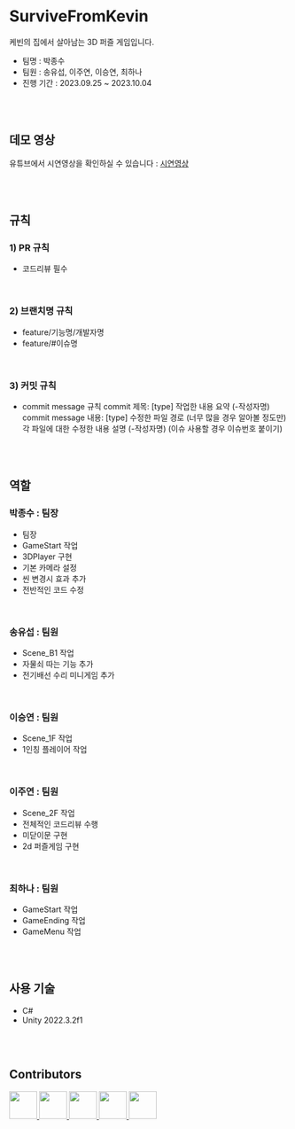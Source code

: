 # SurviveFromKevin
케빈의 집에서 살아남는 3D 퍼즐 게임입니다.

* 팀명 : 박종수
* 팀원 : 송유섭, 이주연, 이승연, 최하나
* 진행 기간 : 2023.09.25 ~ 2023.10.04

<br/>
<br/>

## 데모 영상
유튜브에서 시연영상을 확인하실 수 있습니다 : [시연영상](https://youtu.be/4t9cnIQ8CX0)

<br/>
<br/>

## 규칙
### 1) PR 규칙
- 코드리뷰 필수

<br/>

### 2) 브랜치명 규칙
- feature/기능명/개발자명
- feature/#이슈명


<br/>

### 3) 커밋 규칙
- commit message 규칙
commit 제목:
[type] 작업한 내용 요약 (-작성자명)
commit message 내용:
[type]
수정한 파일 경로 (너무 많을 경우 알아볼 정도만)
각 파일에 대한 수정한 내용 설명
(-작성자명)
(이슈 사용할 경우 이슈번호 붙이기)

<br/>
<br/>

## 역할
### 박종수 : 팀장
- 팀장
- GameStart 작업
- 3DPlayer 구현
- 기본 카메라 설정
- 씬 변경시 효과 추가
- 전반적인 코드 수정

<br/>

### 송유섭 : 팀원
- Scene_B1 작업
- 자물쇠 따는 기능 추가
- 전기배선 수리 미니게임 추가


<br/>

### 이승연 : 팀원
- Scene_1F 작업
- 1인칭 플레이어 작업


<br/>

### 이주연 : 팀원
- Scene_2F 작업
- 전체적인 코드리뷰 수행
- 미닫이문 구현
- 2d 퍼즐게임 구현


<br/>

### 최하나 : 팀원
- GameStart 작업
- GameEnding 작업
- GameMenu 작업



<br/>
<br/>

## 사용 기술
- C#
- Unity 2022.3.2f1

<br/>
<br/>

## Contributors
<div>
<a href="https://github.com/pjayas">
  <img src="https://github.com/pjayas.png" width="50" height="50" >
</a>
    <a href="https://github.com/SongJinx3512">
  <img src="https://github.com/SongJinx3512.png" width="50" height="50" >
</a>
    <a href="https://github.com/Yeonnnii">
  <img src="https://github.com/Yeonnnii.png" width="50" height="50" >
</a>
<a href="https://github.com/juyonLee00">
  <img src="https://github.com/juyonLee00.png" width="50" height="50" >
</a>
<a href="https://github.com/coco0715">
  <img src="https://github.com/coco0715.png" width="50" height="50" >
</a>

